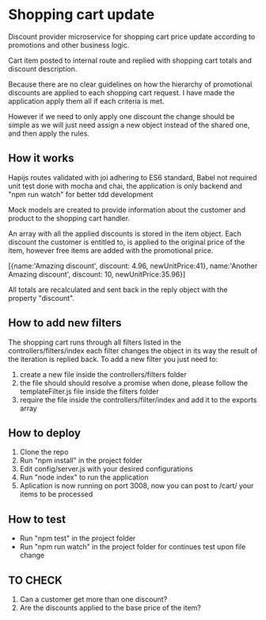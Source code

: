 # Shopping cart update

Discount provider microservice for shopping cart price update according to promotions and other business logic.

Cart item posted to internal route and replied with shopping cart totals and discount description.

Because there are no clear guidelines on how the hierarchy of promotional discounts are applied to each shopping cart request. I have made the application apply them all if each criteria is met.

However if we need to only apply one discount the change should be simple as we will just need assign a new object instead of the shared one, and then apply the rules.

## How it works

Hapijs routes validated with joi adhering to ES6 standard, Babel not required
unit test done with mocha and chai, the application is only backend and "npm run watch" for better tdd development  

Mock models are created to provide information about the customer and product to the shopping cart handler.

An array with all the applied discounts is stored in the item object. Each discount the customer is entitled to, is applied to the original price of the item, however free items are added with the promotional price.

[{name:'Amazing discount', discount: 4.96, newUnitPrice:41}, name:'Another Amazing discount', discount: 10, newUnitPrice:35.96}]

All totals are recalculated and sent back in the reply object with the property "discount".

## How to add new filters

The shopping cart runs through all filters listed in the controllers/filters/index each filter changes the object in its way the result of the iteration is replied back.
To add a new filter you just need to:

1. create a new file inside the controllers/filters folder
2. the file should should resolve a promise when done, please follow the templateFilter.js file inside the filters folder
3. require the file inside the controllers/filter/index and add it to the exports array

## How to deploy

1. Clone the repo
2. Run "npm install" in the project folder
3. Edit config/server.js with your desired configurations
4. Run "node index" to run the application
5. Aplication is now running on port 3008, now you can post to /cart/ your items to be processed

## How to test

- Run "npm test" in the project folder
- Run "npm run watch" in the project folder for continues test upon file change

## TO CHECK

1. Can a customer get more than one discount?
2. Are the discounts applied to the base price of the item?
